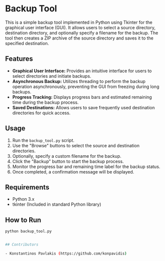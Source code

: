 # Backup Tool

This is a simple backup tool implemented in Python using Tkinter for the graphical user interface (GUI). It allows users to select a source directory, destination directory, and optionally specify a filename for the backup. The tool then creates a ZIP archive of the source directory and saves it to the specified destination.

## Features

- **Graphical User Interface:** Provides an intuitive interface for users to select directories and initiate backups.
- **Asynchronous Backup:** Utilizes threading to perform the backup operation asynchronously, preventing the GUI from freezing during long backups.
- **Progress Tracking:** Displays progress bars and estimated remaining time during the backup process.
- **Saved Destinations:** Allows users to save frequently used destination directories for quick access.

## Usage

1. Run the `backup_tool.py` script.
2. Use the "Browse" buttons to select the source and destination directories.
3. Optionally, specify a custom filename for the backup.
4. Click the "Backup" button to start the backup process.
5. Monitor the progress bar and remaining time label for the backup status.
6. Once completed, a confirmation message will be displayed.

## Requirements

- Python 3.x
- tkinter (Included in standard Python library)

## How to Run

```bash
python backup_tool.py


## Contributors

- Konstantinos Pavlakis (https://github.com/konpavidis)
